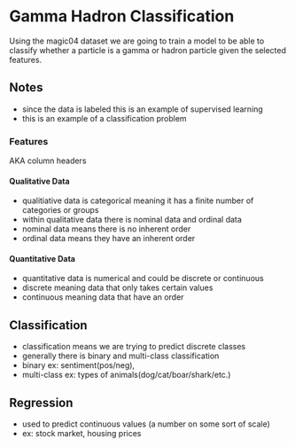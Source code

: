 # Gamma Hadron Classification

Using the magic04 dataset we are going to train a model to be able to classify whether a particle is a gamma or hadron particle given the selected features.

## Notes
- since the data is labeled this is an example of supervised learning
- this is an example of a classification problem

### Features
AKA column headers

#### Qualitative Data
- qualitiative data is categorical meaning it has a finite number of categories or groups
- within qualitative data there is nominal data and ordinal data
- nominal data means there is no inherent order
- ordinal data means they have an inherent order

#### Quantitative Data
- quantitative data is numerical and could be discrete or continuous
- discrete meaning data that only takes certain values
- continuous meaning data that have an order

## Classification 
- classification means we are trying to predict discrete classes
- generally there is binary and multi-class classification
- binary ex: sentiment(pos/neg),
- multi-class ex: types of animals(dog/cat/boar/shark/etc.)

## Regression
- used to predict continuous values (a number on some sort of scale)
- ex: stock market, housing prices